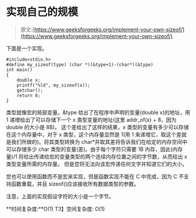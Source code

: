 # 实现自己的规模

> 原文:[https://www.geeksforgeeks.org/implement-your-own-sizeof/](https://www.geeksforgeeks.org/implement-your-own-sizeof/)

下面是一个实现。

```
#include<stdio.h>
#define my_sizeof(type) (char *)(&type+1)-(char*)(&type)
int main()
{
    double x;
    printf("%ld", my_sizeof(x));
    getchar();
    return 0;
}
```

类型就像宏的局部变量。&type 给出了在程序中声明的变量(double x)的地址，用 1 递增给出了可以存储下一个 x 类型变量的地址(这里 addr_of(x) + 8，因为 double 的大小是 8B)。
这个差给出了这样的结果，x 类型的变量有多少可以存储在这个内存量中，对于 x 类型，这个内存量显然是 1(用 1 来递增它，取这个差就是我们所做的)。将其类型转换为 char*并取其差将告诉我们在给定的内存空间中可以存储多少 char 类型的变量(差)。由于每个字符只需要 1B 内存，因此(内存量)/1 将给出传递给宏的变量类型的两个连续内存位置之间的字节数，从而给出 x 类型变量所需的内存量。
但是您将无法向该宏传递任何文字并知道它们的大小。

您也可以使用函数而不是宏来实现，但是函数实现不能在 C 中完成，因为 C 不支持函数重载，并且 sizeof()应该接收所有数据类型的参数。

注意，上面的实现假设字符的大小是一个字节。

**时间复杂度:**O(1)
T3】空间复杂度: O(1)